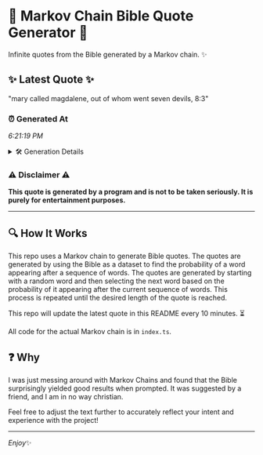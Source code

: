 # 📖 Markov Chain Bible Quote Generator 📖

Infinite quotes from the Bible generated by a Markov chain. ✨

## ✨ Latest Quote ✨
"mary called magdalene, out of whom went seven devils, 8:3"

### ⏰ Generated At
*6:21:19 PM*

<details>
    <summary>🛠️ Generation Details</summary>
    <p>
        <strong>🌱 Seed:</strong> mary<br>
        <strong>🔄 Iterations:</strong> 9<br>
        <strong>📜 Context History:</strong><br>[ mary ]: called<br>[ mary, called ]: magdalene,<br>[ mary, called, magdalene, ]: out<br>[ mary, called, magdalene,, out ]: of<br>[ mary, called, magdalene,, out, of ]: whom<br>[ mary, called, magdalene,, out, of, whom ]: went<br>[ called, magdalene,, out, of, whom, went ]: seven<br>[ magdalene,, out, of, whom, went, seven ]: devils,<br>[ out, of, whom, went, seven, devils, ]: 8:3<br>
    </p>
</details>

### ⚠️ Disclaimer ⚠️
**This quote is generated by a program and is not to be taken seriously. It is purely for entertainment purposes.**

---

## 🔍 How It Works

This repo uses a Markov chain to generate Bible quotes. The quotes are generated by using the Bible as a dataset to find the probability of a word appearing after a sequence of words. The quotes are generated by starting with a random word and then selecting the next word based on the probability of it appearing after the current sequence of words. This process is repeated until the desired length of the quote is reached.

This repo will update the latest quote in this README every 10 minutes. ⏳

All code for the actual Markov chain is in `index.ts`.

## ❓ Why

I was just messing around with Markov Chains and found that the Bible surprisingly yielded good results when prompted. 
It was suggested by a friend, and I am in no way christian.

Feel free to adjust the text further to accurately reflect your intent and experience with the project!

---

*Enjoy*✨
